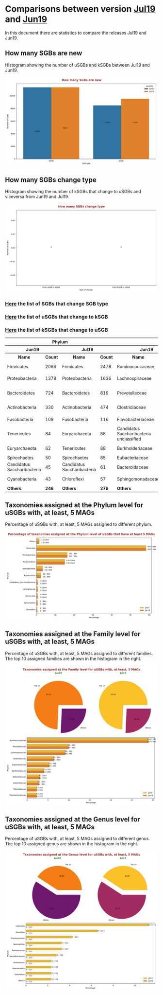 # Comparisons between version [Jul19](README.md) and [Jun19](../Jun19/README.md)
In this document there are statistics to compare the releases Jul19 and Jun19.


## How many SGBs are new
Histogram showing the number of uSGBs and kSGBs between Jul19 and Jun19.

![How many SGBs are new](pictures/second_fig1.jpg)


## How many SGBs change type
Histogram showing the number of kSGBs that change to uSGBs and viceversa from Jun19 and Jul19.

![How many SGBs change type](pictures/second_fig2.jpg)


### [Here](pages/df_second_fig2.md) the list of SGBs that change SGB type

### [Here](pages/df_second_fig2_upgrade.md) the list of uSGBs that change to kSGB

### [Here](pages/df_second_fig2_downgrade.md) the list of kSGBs that change to uSGB

<table><tr><th colspan = '4' style = 'text-align: center'>Phylum</th><th colspan = '4' style = 'text-align: center'>Family</th><th colspan = '4' style = 'text-align: center'>Genus</th><th colspan = '4' style = 'text-align: center'>Species</th></tr><tr><th colspan = '2' style = 'text-align: center'>Jun19</th><th colspan = '2' style = 'text-align: center'>Jul19</th><th colspan = '2' style = 'text-align: center'>Jun19</th><th colspan = '2' style = 'text-align: center'>Jul19</th><th colspan = '2' style = 'text-align: center'>Jun19</th><th colspan = '2' style = 'text-align: center'>Jul19</th><th colspan = '2' style = 'text-align: center'>Jun19</th><th colspan = '2' style = 'text-align: center'>Jul19</th></tr><tr><th style = 'text-align: center'>Name</th><th style = 'text-align: center'>Count</th><th style = 'text-align: center'>Name</th><th style = 'text-align: center'>Count</th><th style = 'text-align: center'>Name</th><th style = 'text-align: center'>Count</th><th style = 'text-align: center'>Name</th><th style = 'text-align: center'>Count</th><th style = 'text-align: center'>Name</th><th style = 'text-align: center'>Count</th><th style = 'text-align: center'>Name</th><th style = 'text-align: center'>Count</th><th style = 'text-align: center'>Name</th><th style = 'text-align: center'>Count</th><th style = 'text-align: center'>Name</th><th style = 'text-align: center'>Count</th></tr><tr><td>Firmicutes</td><td>2066</td><td>Firmicutes</td><td>2478</td><td>Ruminococcaceae</td><td>300</td><td>Ruminococcaceae</td><td>300</td><td>Collinsella</td><td>330</td><td>Collinsella</td><td>330</td><td>Pseudomonas fluorescens</td><td>36</td><td>Pseudomonas fluorescens</td><td>36</td></tr><tr><td>Proteobacteria</td><td>1378</td><td>Proteobacteria</td><td>1636</td><td>Lachnospiraceae</td><td>130</td><td>Lachnospiraceae</td><td>130</td><td>Streptococcus</td><td>107</td><td>Streptococcus</td><td>107</td><td>Streptococcus mitis</td><td>27</td><td>Streptococcus mitis</td><td>27</td></tr><tr><td>Bacteroidetes</td><td>724</td><td>Bacteroidetes</td><td>819</td><td>Prevotellaceae</td><td>105</td><td>Prevotellaceae</td><td>105</td><td>Campylobacter</td><td>59</td><td>Campylobacter</td><td>59</td><td>Candidatus Hodgkinia cicadicola</td><td>26</td><td>Candidatus Hodgkinia cicadicola</td><td>26</td></tr><tr><td>Actinobacteria</td><td>330</td><td>Actinobacteria</td><td>474</td><td>Clostridiaceae</td><td>80</td><td>Clostridiaceae</td><td>80</td><td>Haemophilus</td><td>55</td><td>Haemophilus</td><td>55</td><td>Stenotrophomonas maltophilia</td><td>21</td><td>Stenotrophomonas maltophilia</td><td>21</td></tr><tr><td>Fusobacteria</td><td>109</td><td>Fusobacteria</td><td>116</td><td>Flavobacteriaceae</td><td>77</td><td>Flavobacteriaceae</td><td>77</td><td>Prevotella</td><td>50</td><td>Prevotella</td><td>50</td><td>Pseudomonas stutzeri</td><td>20</td><td>Pseudomonas stutzeri</td><td>20</td></tr><tr><td>Tenericutes</td><td>84</td><td>Euryarchaeota</td><td>88</td><td>Candidatus Saccharibacteria unclassified</td><td>64</td><td>Candidatus Saccharibacteria unclassified</td><td>64</td><td>Ruminococcus</td><td>31</td><td>Ruminococcus</td><td>31</td><td>Prochlorococcus marinus</td><td>17</td><td>Prochlorococcus marinus</td><td>17</td></tr><tr><td>Euryarchaeota</td><td>62</td><td>Tenericutes</td><td>88</td><td>Burkholderiaceae</td><td>54</td><td>Burkholderiaceae</td><td>54</td><td>Actinomyces</td><td>30</td><td>Actinomyces</td><td>30</td><td>Pseudomonas putida</td><td>17</td><td>Pseudomonas putida</td><td>17</td></tr><tr><td>Spirochaetes</td><td>50</td><td>Spirochaetes</td><td>85</td><td>Eubacteriaceae</td><td>46</td><td>Eubacteriaceae</td><td>46</td><td>Faecalibacterium</td><td>29</td><td>Faecalibacterium</td><td>29</td><td>Bacillus cereus</td><td>15</td><td>Bacillus cereus</td><td>15</td></tr><tr><td>Candidatus Saccharibacteria</td><td>45</td><td>Candidatus Saccharibacteria</td><td>61</td><td>Bacteroidaceae</td><td>41</td><td>Bacteroidaceae</td><td>41</td><td>Clostridium</td><td>27</td><td>Clostridium</td><td>27</td><td>Gilliamella apicola</td><td>15</td><td>Gilliamella apicola</td><td>15</td></tr><tr><td>Cyanobacteria</td><td>43</td><td>Chloroflexi</td><td>57</td><td>Sphingomonadaceae</td><td>39</td><td>Sphingomonadaceae</td><td>39</td><td>Rothia</td><td>25</td><td>Rothia</td><td>25</td><td>Streptococcus oralis</td><td>15</td><td>Streptococcus oralis</td><td>15</td></tr><tr style = 'font-weight: bold'><td>Others</td><td>246</td><td>Others</td><td>279</td><td>Others</td><td>925</td><td>Others</td><td>940</td><td>Others</td><td>737</td><td>Others</td><td>737</td><td>Others</td><td>11146</td><td>Others</td><td>11146</td></tr></table>

## Taxonomies assigned at the Phylum level for uSGBs with, at least, 5 MAGs
Percentage of uSGBs with, at least, 5 MAGs assigned to different phylum.

![Percentage of taxonomies assigned at the Phylum level of uSGBs that have at least 5 MAGs](pictures/second_fig3.jpg)


## Taxonomies assigned at the Family level for uSGBs with, at least, 5 MAGs
Percentage of uSGBs with, at least, 5 MAGs assigned to different families. The top 10 assigned families are shown in the histogram in the right.

![Taxonomies assigned at the Family level for uSGBs with, at least, 5 MAGs](pictures/second_fig4.jpg)


## Taxonomies assigned at the Genus level for uSGBs with, at least, 5 MAGs
Percentage of uSGBs with, at least, 5 MAGs assigned to different genus. The top 10 assigned genus are shown in the histogram in the right.

![Taxonomies assigned at the Genus level for uSGBs with, at least, 5 MAGs](pictures/second_fig5.jpg)


